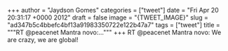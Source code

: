 
+++
author = "Jaydson Gomes"
categories = ["tweet"]
date = "Fri Apr 20 20:31:17 +0000 2012"
draft = false
image = "{TWEET_IMAGE}"
slug = "ad347b5c4bbefc4bf13a91983350722e122b47a7"
tags = ["tweet"]
title = """RT @peacenet Mantra novo:..."""
+++
RT @peacenet Mantra novo: We are crazy, we are global!
